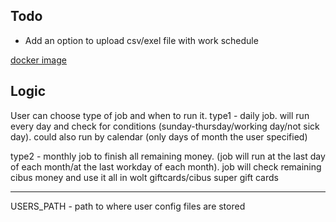 ## Todo
- Add an option to upload csv/exel file with work schedule

[docker image](https://hub.docker.com/repository/docker/arieluchka/auto_cibus/general)


## Logic
User can choose type of job and when to run it.
type1 - daily job. will run every day and check for conditions (sunday-thursday/working day/not sick day). could also run by calendar (only days of month the user specified)

type2 - monthly job to finish all remaining money. (job will run at the last day of each month/at the last workday of each month). job will check remaining cibus money and use it all in wolt giftcards/cibus super gift cards

---

USERS_PATH - path to where user config files are stored
